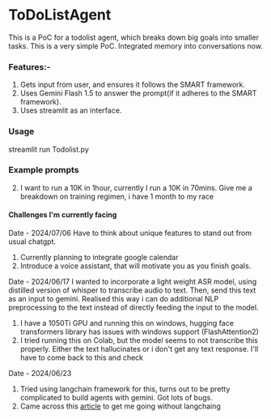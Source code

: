 # ToDoListAgent

This is a PoC for a todolist agent, which breaks down big goals into smaller tasks. This is a very simple PoC. Integrated memory into conversations now.

### Features:-
1. Gets input from user, and ensures it follows the SMART framework.
2. Uses Gemini Flash 1.5 to answer the prompt(if it adheres to the SMART framework).
3. Uses streamlit as an interface. 

### Usage
streamlit run Todolist.py

### Example prompts
2. I want to run a 10K in 1hour, currently I run a 10K in 70mins. Give me a breakdown on training regimen, i have 1 month to my race


#### Challenges I'm currently facing

Date - 2024/07/06
Have to think about unique features to stand out from usual chatgpt. 
1. Currently planning to integrate google calendar 
2. Introduce a voice assistant, that will motivate you as you finish goals. 

Date - 2024/06/17
I wanted to incorporate a light weight ASR model, using distilled version of whisper to transcribe audio to text. Then, send this text as an input to gemini. Realised this way i can do additional NLP preprocessing to the text instead of directly feeding the input to the model. 
1. I have a 1050Ti GPU and running this on windows, hugging face transformers library has issues with windows support (FlashAttention2)
2. I tried running this on Colab, but the model seems to not transcribe this properly. Either the text hallucinates or i don't get any text response. I'll have to come back to this and check 

Date - 2024/06/23
1. Tried using langchain framework for this, turns out to be pretty complicated to build agents with gemini. Got lots of bugs. 
2. Came across this [article](https://www.octomind.dev/blog/why-we-no-longer-use-langchain-for-building-our-ai-agents) to get me going without langchaing 